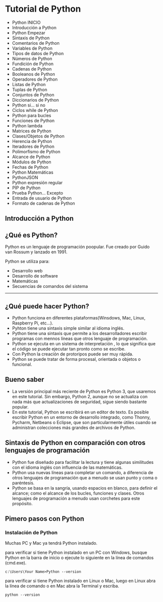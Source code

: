 # Tutorial de Python
- Python INICIO
- Introducción a Python
- Python Empezar
- Sintaxis de Python
- Comentarios de Python
- Variables de Python
- Tipos de datos de Python
- Números de Python
- Fundición de Python
- Cadenas de Python 
- Booleanos de Python
- Operadores de Python
- Listas de Python
- Tuplas de Python
- Conjuntos de Python
- Diccionarios de Python
- Python si... si no
- Ciclos while de Python
- Python para bucles
- Funciones de Python
- Python lambda
- Matrices de Python
- Clases/Objetos de Python
- Herencia de Python
- Iteradores de Python
- Polimorfismo de Python
- Alcance de Python
- Módulos de Python
- Fechas de Python
- Python Matemáticas
- PythonJSON
- Python expresión regular
- PIP de Python
- Prueba Python... Excepto
- Entrada de usuario de Python
- Formato de cadenas de Python

## Introducción a Python
## ¿Qué es Python?

Python es un lenguaje de programación poopular. Fue creado por Guido van Rossum y lanzado en 1991.

Python se utiliza para:
- Desarrollo web
- Desarrollo de software
- Matemáticas
- Secuencias de comandos del sistema

***
## ¿Qué puede hacer Python?
- Python funciona en diferentes plataformas(Winsdows, Mac, Linux, Raspberry Pi, etc...).
- Pyhton tiene una sintaxis simple similar al idioma inglés.
- Python tiene una sintaxis que permite a los desarrolladores escribir programas con mennos líneas que otros lenguaje de programación.
- Python se ejecuta en un sistema de interpretación , lo que significa que el código se puede ejecutar tan pronto como se escribe.
- Con Python la creación de protoripos puede ser muy rápida.
- Python se puede tratar de forma procesal, orientada o objetos o funcional.

## Bueno saber
- La versión principal más reciente de Python es Python 3, que usaremos en este tutorial. Sin embargo, Python 2, aunque no se actualiza con nada más que actualizaciones de seguridad, sigue siendo bastante popular.
- En este tutorial, Python se escribirá en un editor de texto. Es posible escribir Python en un entorno de desarrollo integrado, como Thonny, Pycharm, Netbeans o Eclipse, que son particularmente útiles cuando se administran colecciones más grandes de archivos de Python.

## Sintaxis de Python en comparación con otros lenguajes de programación
- Python fue diseñado para facilitar la lectura y tiene algunas similitudes con el idioma inglés con influencia de las matemáticas.
- Python usa nuevas líneas para completar un comando, a diferencia de otros lenguajes de programación que a menudo se usan punto y coma o paréntesis.
- Python se basa en la sangría, usando espacios en blanco, para definir el alcance; como el alcance de los bucles, funciones y clases. Otros lenguajes de programación a menudo usan corchetes para este propósito.

## Pimero pasos con Python

### Instalación de Python 

Muchas PC y Mac ya tendrá Python instalado.

para verificar si tiene Python instalado en un PC con Windows, busque Python en la barra de inicio o ejecute lo siguiente en la línea de comandos (cmd.exe).

~~~
c:\Users\Your Name>Python --version
~~~

para verificar si tiene Python instalado en Linux o Mac, luego en Linux abra la línea de comando o en Mac abra la Terminal y escriba.

~~~
python --version
~~~

